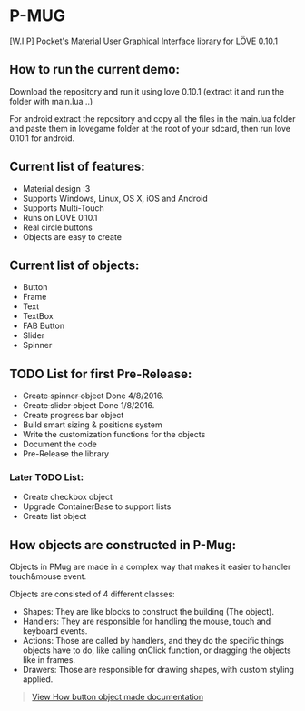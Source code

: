 # P-MUG
[W.I.P] Pocket's Material User Graphical Interface library for LÖVE 0.10.1

## How to run the current demo:
Download the repository and run it using love 0.10.1 (extract it and run the folder with main.lua ..)

For android extract the repository and copy all the files in the main.lua folder and paste them in lovegame folder at the root of your sdcard, then run love 0.10.1 for android.

## Current list of features:
- Material design :3
- Supports Windows, Linux, OS X, iOS and Android
- Supports Multi-Touch
- Runs on LOVE 0.10.1
- Real circle buttons
- Objects are easy to create

## Current list of objects:
- Button
- Frame
- Text
- TextBox
- FAB Button
- Slider
- Spinner

## TODO List for first Pre-Release:
- ~~Create spinner object~~ Done 4/8/2016.
- ~~Create slider object~~ Done 1/8/2016.
- Create progress bar object
- Build smart sizing & positions system
- Write the customization functions for the objects
- Document the code
- Pre-Release the library

### Later TODO List:
- Create checkbox object
- Upgrade ContainerBase to support lists
- Create list object

## How objects are constructed in P-Mug:
Objects in PMug are made in a complex way that makes it easier to handler touch&mouse event.

Objects are consisted of 4 different classes:
- Shapes: They are like blocks to construct the building (The object).
- Handlers: They are responsible for handling the mouse, touch and keyboard events.
- Actions: Those are called by handlers, and they do the specific things objects have to do, like calling onClick function, or dragging the objects like in frames.
- Drawers: Those are responsible for drawing shapes, with custom styling applied.

> [View How button object made documentation](../master/HowButtonMade.md)
